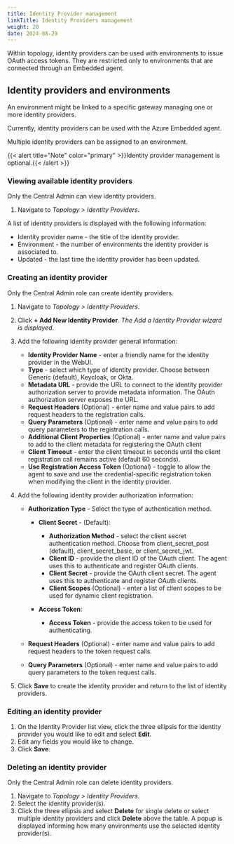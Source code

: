 ```yaml
---
title: Identity Provider management
linkTitle: Identity Providers management
weight: 20
date: 2024-08-29
---
```


Within topology, identity providers can be used with environments to issue OAuth access tokens. They are restricted only to environments that are connected through an Embedded agent.

## Identity providers and environments

An environment might be linked to a specific gateway managing one or more identity providers.

Currently, identity providers can be used with the Azure Embedded agent.

Multiple identity providers can be assigned to an environment.

{{< alert title="Note" color="primary" >}}Identity provider management is optional.{{< /alert >}}

### Viewing available identity providers

Only the Central Admin can view identity providers.

1. Navigate to *Topology > Identity Providers*.

A list of identity providers is displayed with the following information:

* Identity provider name - the title of the identity provider.
* Environment - the number of environments the identity provider is associated to.
* Updated - the last time the identity provider has been updated.

### Creating an identity provider

Only the Central Admin role can create identity providers.

1. Navigate to *Topology > Identity Providers*.
2. Click **+ Add New Identity Provider**. *The Add a Identity Provider wizard is displayed*.
3. Add the following identity provider general information:

    * **Identity Provider Name** - enter a friendly name for the identity provider in the WebUI.
    * **Type** - select which type of identity provider. Choose between Generic (default), Keycloak, or Okta.
    * **Metadata URL** - provide the URL to connect to the identity provider authorization server to provide metadata information. The OAuth authorization server exposes the URL.
    * **Request Headers** (Optional) - enter name and value pairs to add request headers to the registration calls.
    * **Query Parameters** (Optional) - enter name and value pairs to add query parameters to the registration calls.
    * **Additional Client Properties** (Optional) - enter name and value pairs to add to the client metadata for registering the OAuth client
    * **Client Timeout** - enter the client timeout in seconds until the client registration call remains active (default 60 seconds).
    * **Use Registration Access Token** (Optional) - toggle to allow the agent to save and use the credential-specific registration token when modifying the client in the identity provider.

4. Add the following identity provider authorization information:

    * **Authorization Type** - Select the type of authentication method.

        * **Client Secret** - (Default):

            * **Authorization Method** - select the client secret authentication method. Choose from client_secret_post (default), client_secret_basic, or client_secret_jwt.
            * **Client ID** - provide the client ID of the OAuth client. The agent uses this to authenticate and register OAuth clients.
            * **Client Secret** - provide the OAuth client secret. The agent uses this to authenticate and register OAuth clients.
            * **Client Scopes** (Optional) - enter a list of client scopes to be used for dynamic client registration.
  
        * **Access Token**:
  
            * **Access Token** - provide the access token to be used for authenticating.

    * **Request Headers** (Optional) - enter name and value pairs to add request headers to the token request calls.
    * **Query Parameters** (Optional) - enter name and value pairs to add query parameters to the token request calls.

5. Click **Save** to create the identity provider and return to the list of identity providers.

### Editing an identity provider

1. On the Identity Provider list view, click the three ellipsis for the identity provider you would like to edit and select **Edit**.
2. Edit any fields you would like to change.
3. Click **Save**.

### Deleting an identity provider

Only the Central Admin role can delete identity providers.

1. Navigate to *Topology > Identity Providers*.
2. Select the identity provider(s).
3. Click the three ellipsis and select **Delete** for single delete or select multiple identity providers and click **Delete** above the table. A popup is displayed informing how many environments use the selected identity provider(s).
